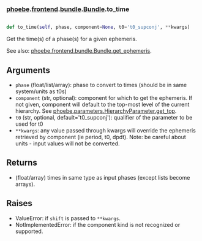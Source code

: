 ### [phoebe](phoebe.md).[frontend](phoebe.frontend.md).[bundle](phoebe.frontend.bundle.md).[Bundle](phoebe.frontend.bundle.Bundle.md).to_time

```py

def to_time(self, phase, component=None, t0='t0_supconj', **kwargs)

```



Get the time(s) of a phase(s) for a given ephemeris.

See also: [phoebe.frontend.bundle.Bundle.get_ephemeris](phoebe.frontend.bundle.Bundle.get_ephemeris.md).

Arguments
-----------
* `phase` (float/list/array): phase to convert to times (should be in
    same system/units as t0s)
* `component` (str, optional): component for which to get the ephemeris.
    If not given, component will default to the top-most level of the
    current hierarchy.  See [phoebe.parameters.HierarchyParameter.get_top](phoebe.parameters.HierarchyParameter.get_top.md).
* `t0` (str, optional, default='t0_supconj'): qualifier of the parameter
    to be used for t0
* `**kwargs`: any value passed through kwargs will override the
    ephemeris retrieved by component (ie period, t0, dpdt).
    Note: be careful about units - input values will not be converted.

Returns
----------
* (float/array) times in same type as input phases (except lists become arrays).

Raises
---------
* ValueError: if `shift` is passed to `**kwargs`.
* NotImplementedError: if the component kind is not recognized or supported.

